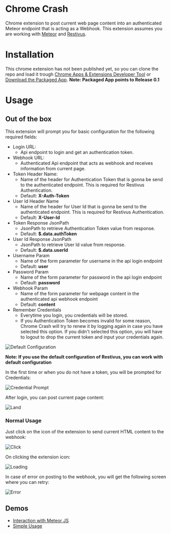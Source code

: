 # Chrome Crash

Chrome extension to post current web page content into an authenticated
Meteor endpoint that is acting as a Webhook. This extension assumes you are
working with [Meteor](https://www.meteor.com/) and
[Restivus](https://github.com/kahmali/meteor-restivus/).

[Icon Source]: http://www.iconarchive.com/show/flat-icons-by-flat-icons.com/Meteor-icon.html

# Installation

This chrome extension has not been published yet, so you can clone the repo and
load it trough [Chrome Apps & Extensions Developer Tool](https://chrome.google.com/webstore/detail/chrome-apps-extensions-de/ohmmkhmmmpcnpikjeljgnaoabkaalbgc?hl=en)
or [Download the Packaged App](https://s3-us-west-2.amazonaws.com/kopz-projects/CodersClan/ChromeCrash/chrome-crash.crx).
**Note: Packaged App points to Release 0.1**

# Usage

## Out of the box

This extension will prompt you for basic configuration for the following
required fields:

- Login URL:
  - Api endpoint to login and get an authentication token.
- Webhook URL:
  - Authenticated Api endpoint that acts as webhook and receives information
  from current page.
- Token Header Name:
  - Name of the header for Authentication Token that is gonna be send to the
  authenticated endpoint. This is required for Restivus Authentication.
  - Default: **X-Auth-Token**
- User Id Header Name
  - Name of the header for User Id that is gonna be send to the
  authenticated endpoint. This is required for Restivus Authentication.
  - Default: **X-User-Id**
- Token Response JsonPath
  - JsonPath to retrieve Authentication Token value from response.
  - Default: **$.data.authToken**
- User Id Response JsonPath
  - JsonPath to retrieve User Id value from response.
  - Default: **$.data.userId**
- Username Param
  - Name of the form parameter for username in the api login endpoint
  - Default: **user**
- Password Param
  - Name of the form parameter for password in the api login endpoint
  - Default: **password**
- Webhook Param
  - Name of the form parameter for webpage content in the authenticated api
  webhook endpoint
  - Default: **content**
- Remember Credentials
  - Everytime you login, you credentials will be stored.
  - If you Authentication Token becomes invalid for some reason, Chrome Crash
  will try to renew it by logging again in case you have selected this option.
  If you didn't selected this option, you will have to logout to drop the
  current token and input your credentials again.

![Default Configuration](https://s3-us-west-2.amazonaws.com/kopz-projects/CodersClan/ChromeCrash/Screen+Shot+2015-07-06+at+03.06.08.png)

**Note: If you use the default configuration of Restivus, you can work with
default configuration**

In the first time or when you do not have a token, you will be prompted for
Credentials:

![Credential Prompt](https://s3-us-west-2.amazonaws.com/kopz-projects/CodersClan/ChromeCrash/Screen+Shot+2015-07-06+at+03.09.21.png)

After login, you can post current page content:

![Land](https://s3-us-west-2.amazonaws.com/kopz-projects/CodersClan/ChromeCrash/Screen+Shot+2015-07-06+at+03.11.19.png)

### Normal Usage

Just click on the icon of the extension to send current HTML content to the
webhook:

![Click](https://s3-us-west-2.amazonaws.com/kopz-projects/CodersClan/ChromeCrash/Snip20150706_3.png)

On clicking the extension icon:

![Loading](https://s3-us-west-2.amazonaws.com/kopz-projects/CodersClan/ChromeCrash/Screen+Shot+2015-07-06+at+03.14.36.png)

In case of error on posting to the webhook, you will get the following screen
where you can retry:

![Error](https://s3-us-west-2.amazonaws.com/kopz-projects/CodersClan/ChromeCrash/Screen+Shot+2015-07-06+at+03.16.50.png)

## Demos

- [Interaction with Meteor JS](https://www.dropbox.com/s/1w67du60i7t7xfk/OutOfBox.mov?dl=0)
- [Simple Usage](https://www.dropbox.com/s/d6rgyv9crxf2r5m/CommonUsage.mov?dl=0)
